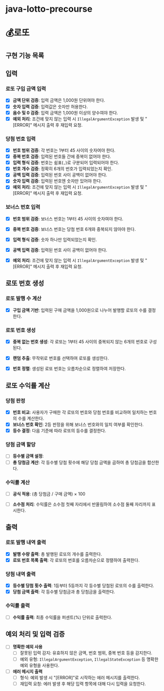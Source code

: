 # java-lotto-precourse
# 💰로또
## 구현 기능 목록

## 입력
### 로또 구입 금액 입력
- [x] **금액 단위 검증**: 입력 금액은 1,000원 단위여야 한다.
- [x] **숫자 입력 검증**: 입력값은 숫자만 허용한다.
- [x] **음수 및 0 검증**: 입력 금액은 1,000원 이상의 양수여야 한다.
- [x] **예외 처리**: 조건에 맞지 않는 입력 시 `IllegalArgumentException` 발생 및 "[ERROR]" 메시지 출력 후 재입력 요청.

### 당첨 번호 입력
- [x] **번호 범위 검증**: 각 번호는 1부터 45 사이의 숫자여야 한다.
- [x] **중복 번호 검증**: 입력된 번호들 간에 중복이 없어야 한다.
- [x] **입력 형식 검증**: 번호는 쉼표(`,`)로 구분되어 입력되어야 한다.
- [x] **번호 개수 검증**: 정확히 6개의 번호가 입력되었는지 확인.
- [x] **공백 입력 검증**: 입력된 번호 사이 공백이 없어야 한다.
- [x] **숫자 입력 검증**: 입력된 번호엔 숫자만 있어야 한다.
- [x] **예외 처리**: 조건에 맞지 않는 입력 시 `IllegalArgumentException` 발생 및 "[ERROR]" 메시지 출력 후 재입력 요청.

### 보너스 번호 입력
- [x] **번호 범위 검증**: 보너스 번호는 1부터 45 사이의 숫자여야 한다.
- [x] **중복 번호 검증**: 보너스 번호는 당첨 번호 6개와 중복되지 않아야 한다.
- [x] **입력 형식 검증**: 숫자 하나만 입력되었는지 확인.
- [x] **공백 입력 검증**: 입력된 번호 사이 공백이 없어야 한다.
- [x] **예외 처리**: 조건에 맞지 않는 입력 시 `IllegalArgumentException` 발생 및 "[ERROR]" 메시지 출력 후 재입력 요청.


## 로또 번호 생성
### 로또 발행 수 계산
- [x] **구입 금액 기반**: 입력된 구매 금액을 1,000원으로 나누어 발행할 로또의 수를 결정한다.

### 로또 번호 생성
- [x] **중복 없는 번호 생성**: 각 로또는 1부터 45 사이의 중복되지 않는 6개의 번호로 구성된다.
- [x] **랜덤 추출**: 무작위로 번호를 선택하여 로또를 생성한다.
- [x] **번호 정렬**: 생성된 로또 번호는 오름차순으로 정렬하여 저장한다.


## 로또 수익률 계산
### 당첨 판정
- [x] **번호 비교**: 사용자가 구매한 각 로또의 번호와 당첨 번호를 비교하여 일치하는 번호의 수를 계산한다.
- [x] **보너스 번호 확인**: 2등 판정을 위해 보너스 번호와의 일치 여부를 확인한다.
- [x] **등수 결정**: 다음 기준에 따라 로또의 등수를 결정한다.

### 당첨 금액 할당
- [ ] **등수별 금액 설정**:
- [ ] **총 당첨금 계산**: 각 등수별 당첨 횟수에 해당 당첨 금액을 곱하여 총 당첨금을 합산한다.

### 수익률 계산
- [ ] **공식 적용**: (총 당첨금 / 구매 금액) × 100
- [ ] **소수점 처리**: 수익률은 소수점 첫째 자리에서 반올림하여 소수점 둘째 자리까지 표시한다.


## 출력
### 로또 발행 내역 출력
- [x] **발행 수량 출력**: 총 발행된 로또의 개수를 출력한다.
- [x] **로또 번호 목록 출력**: 각 로또의 번호를 오름차순으로 정렬하여 출력한다.

### 당첨 내역 출력
- [x] **등수별 당첨 횟수 출력**: 1등부터 5등까지 각 등수별 당첨된 로또의 수를 출력한다.
- [x] **당첨 금액 출력**: 각 등수별 당첨금과 총 당첨금을 출력한다.

### 수익률 출력
- [ ] **수익률 출력**: 최종 수익률을 퍼센트(%) 단위로 출력한다.


## 예외 처리 및 입력 검증
- [ ] **명확한 예외 사용**
    - [ ] 잘못된 입력 감지: 유효하지 않은 금액, 번호 범위, 중복 번호 등을 감지한다.
    - [ ] 예외 유형: `IllegalArgumentException`, `IllegalStateException` 등 명확한 예외 유형을 사용한다.

- [ ] **에러 메시지 출력**
    - [ ] 형식: 예외 발생 시 "[ERROR]"로 시작하는 에러 메시지를 출력한다.
    - [ ] 재입력 요청: 에러 발생 후 해당 입력 항목에 대해 다시 입력을 요청한다.